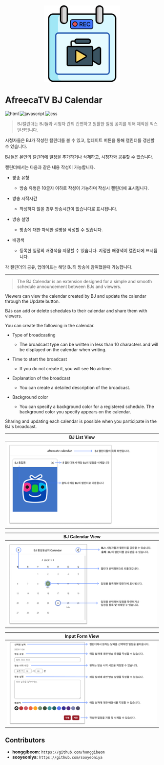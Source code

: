<p align="center"><img src="./icon/afreecaCalendar_Icon.png" height="250px" width="250px"></p>

# AfreecaTV BJ Calendar

![html](https://img.shields.io/badge/html-E34F26?style=flat&logo=html5&logoColor=white)
![javascript](https://img.shields.io/badge/javascript-F7DF1E?style=flat&logo=javascript&logoColor=white)
![css](https://img.shields.io/badge/css-1572B6?style=flat&logo=css3&logoColor=white)

> BJ캘린더는 BJ들과 시청자 간의 간편하고 원활한 일정 공지를 위해 제작된 익스텐션입니다.

시청자들은 BJ가 작성한 캘린더를 볼 수 있고, 업데이트 버튼을 통해 캘린더를 갱신할 수 있습니다.

BJ들은 본인의 캘린더에 일정을 추가하거나 삭제하고, 시청자와 공유할 수 있습니다.


캘린더에서는 다음과 같은 내용 작성이 가능합니다.

- 방송 유형
  - 방송 유형은 10글자 이하로 작성이 가능하며 작성시 캘린더에 표시됩니다.

- 방송 시작시간
  - 작성하지 않을 경우 방송시간이 없습니다로 표시됩니다.

- 방송 설명
  - 방송에 대한 자세한 설명을 작성할 수 있습니다.

- 배경색
  - 등록한 일정의 배경색을 지정할 수 있습니다. 지정한 배경색이 캘린더에 표시됩니다.

각 캘린더의 공유, 업데이트는 해당 BJ의 방송에 참여했을때 가능합니다.

---

> The BJ Calendar is an extension designed for a simple and smooth schedule announcement between BJs and viewers.

Viewers can view the calendar created by BJ and update the calendar through the Update button.

BJs can add or delete schedules to their calendar and share them with viewers.


You can create the following in the calendar.

- Type of broadcasting
  - The broadcast type can be written in less than 10 characters and will be displayed on the calendar when writing.

- Time to start the broadcast
  - If you do not create it, you will see No airtime.

- Explanation of the broadcast
  - You can create a detailed description of the broadcast.

- Background color
  - You can specify a background color for a registered schedule. The background color you specify appears on the calendar.

Sharing and updating each calendar is possible when you participate in the BJ's broadcast.

|BJ List View|
|---|
|<img src="./introduction/BJCalendar_introduction_1.png">|

|BJ Calendar View|
|---|
|<img src="./introduction/BJCalendar_introduction_2.png">| 

|Input Form View|
|---|
|<img src="./introduction/BJCalendar_introduction_3.png">|

## Contributors
* **honggibeom:** `https://github.com/honggibeom`
* **sooyeoniya:** `https://github.com/sooyeoniya`
